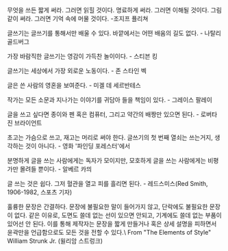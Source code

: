 무엇을 쓰든 짧게 써라. 그러면 읽힐 것이다. 명료하게 써라. 그러면 이해될 것이다. 그림같이 써라. 그러면 기억 속에 머물 것이다. -조지프 퓰리쳐

글쓰기는 글쓰기를 통해서만 배울 수 있다. 바깥에서는 어떤 배움의 길도 없다. - 나탈리 골드버그

가장 바람직한 글쓰기는 영감이 가득찬 놀이이다. - 스티븐 킹

글쓰기는 세상에서 가장 외로운 노동이다. - 존 스타인 벡

글은 쓴 사람의 영혼을 보여준다. - 미겔 데 세르반테스

작가는 모든 소문과 지나가는 이야기를 귀담아 들을 책임이 있다. - 그레이스 팔레이

글을 쓰고 싶다면 종이와 펜 혹은 컴퓨터, 그리고 약간의 배짱만 있으면 된다. - 로버타 진 브라이언트

초고는 가슴으로 쓰고, 재고는 머리로 써야 한다. 글쓰기의 첫 번째 열쇠는 쓰는거지, 생각하는 것이 아니다. - 영화 '파인딩 포레스터'에서

분명하게 글을 쓰는 사람에게는 독자가 모이지만, 모호하게 글을 쓰는 사람에게는 비평가만 몰려들 뿐이다. - 알베르 카믜

글 쓰는 것은 쉽다. 그저 혈관을 열고 피를 흘리면 된다. - 레드스미스(Red Smith, 1906-1982, 스포츠 기자)

훌륭한 문장은 간결하다. 문장에 불필요한 말이 들어가지 않고, 단락에도 불필요한 문장이 없다. 같은 이유로, 도면도 쓸데 없는 선이 있으면 안되고, 기계에도 쓸데 없는 부품이 있어선 안 된다. 이를 통해 제작자는 문장을 짧게 만들거나 혹은 상세 설명을 피하면서 윤곽만을 언급함으로도 모든 것을 전할 수 있다.\ From "The Elements of Style" William Strunk Jr. (윌리암 스트렁크)
